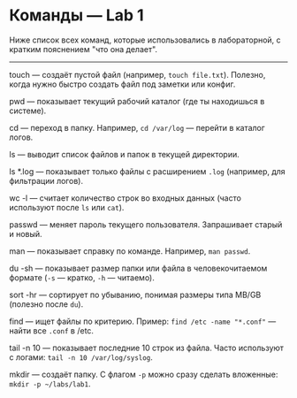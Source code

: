 # Команды — Lab 1

Ниже список всех команд, которые использовались в лабораторной, с кратким пояснением "что она делает".

---

touch — создаёт пустой файл (например, `touch file.txt`). Полезно, когда нужно быстро создать файл под заметки или конфиг.

pwd — показывает текущий рабочий каталог (где ты находишься в системе).

cd — переход в папку. Например, `cd /var/log` — перейти в каталог логов.

ls — выводит список файлов и папок в текущей директории.

ls *.log — показывает только файлы с расширением `.log` (например, для фильтрации логов).

wc -l — считает количество строк во входных данных (часто используют после `ls` или `cat`).

passwd — меняет пароль текущего пользователя. Запрашивает старый и новый.

man — показывает справку по команде. Например, `man passwd`.

du -sh — показывает размер папки или файла в человекочитаемом формате (`-s` — кратко, `-h` — читаемо).

sort -hr — сортирует по убыванию, понимая размеры типа MB/GB (полезно после `du`).

find — ищет файлы по критерию. Пример: `find /etc -name "*.conf"` — найти все `.conf` в /etc.

tail -n 10 — показывает последние 10 строк из файла. Часто используют с логами: `tail -n 10 /var/log/syslog`.

mkdir — создаёт папку. С флагом `-p` можно сразу сделать вложенные: `mkdir -p ~/labs/lab1`.

